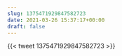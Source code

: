 ```yaml
---
slug: 1375471929847582723
date: 2021-03-26 15:37:17+00:00
draft: false
---
```


{{< tweet 1375471929847582723 >}}
